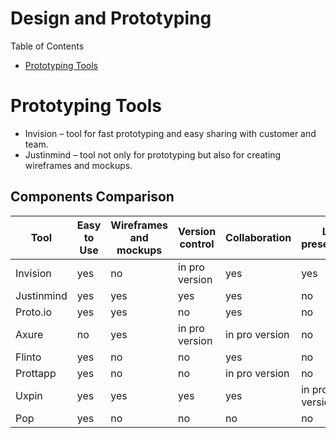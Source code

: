 # Design and Prototyping

Table of Contents
- [Prototyping Tools](#prototyping-tools)

# Prototyping Tools
- Invision – tool for fast prototyping and easy sharing with customer and team.
- Justinmind – tool not only for prototyping but also for creating wireframes and mockups.

## Components Comparison

Tool | Easy to Use | Wireframes and mockups | Version control | Collaboration | Live presentation | Smart Links
---|---|---|---|---|---|---
Invision    | yes | no  | in pro version | yes | yes | yes 
Justinmind  | yes | yes | yes            | yes | no  | yes
Proto.io    | yes | yes | no             | yes | no  | no
Axure       | no  | yes | in pro version | in pro version | no | yes
Flinto      | yes | no  | no             | yes | no  | yes
Prottapp    | yes | no  | no             | in pro version |no | yes
Uxpin       | yes | yes | yes            | yes | in pro version | no
Pop         | yes | no  | no             | no  | no  |no
